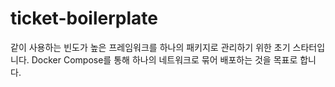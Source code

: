 # ticket-boilerplate

같이 사용하는 빈도가 높은 프레임워크를 하나의 패키지로 관리하기 위한 초기 스타터입니다. Docker Compose를 통해 하나의 네트워크로 묶어 배포하는 것을 목표로 합니다.